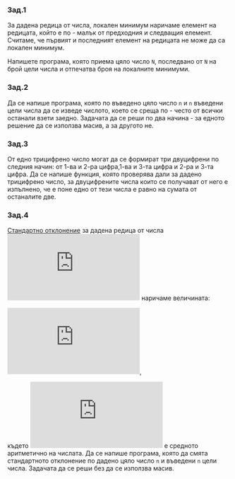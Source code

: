 ### Зад.1
За дадена редица от числа, локален минимум наричаме елемент на редицата, който е по - малък от предходния и следващия елемент. Считаме, че първият и последният елемент на редицата не може да са локален минимум. 

Напишете програма, която приема цяло число `N`, последвано от `N` на брой цели числа и отпечатва броя на локалните минимуми.

### Зад.2
Да се напише програма, която по въведено цяло число `n` и `n` въведени цели числа да се изведе числото, което се среща по - често от всички останали взети заедно. Задачата да се реши по два начина - за едното решение да се използва масив, а за другото не.

### Зад.3
От едно трицифрено число могат да се формират три двуцифрени по следния начин: от 1-ва и 2-ра цифра,1-ва и 3-та цифра и 2-ра и 3-та цифра. Да се напише функция, която проверява дали за дадено трицифрено число, за двуцифрените числа които се получават от него е изпълнено, че е поне едно от тези числа е равно на сумата от останалите две.

### Зад.4
[Стандартно отклонение](https://en.wikipedia.org/wiki/Standard_deviation) за дадена редица от числа ![equation](https://latex.codecogs.com/gif.latex?x_%7B1%7D%2Cx_%7B2%7D%2C...%2Cx_%7Bn%7D) наричаме величината:

 ![equation](https://latex.codecogs.com/gif.latex?%5Csigma%3D%5Csqrt%7B%5Cfrac%7B%28x_%7B1%7D%20-%20s%29%5E2%20&plus;%20%28x_%7B2%7D%20-%20s%29%5E2%20&plus;%20...%20&plus;%20%28x_%7Bn%7D%20-%20s%29%5E2%7D%7Bn-1%7D%7D),
 
  където ![equation](https://latex.codecogs.com/gif.latex?s%20%3D%20%5Cfrac%7Bx_%7B1%7D&plus;x_%7B2%7D&plus;...&plus;x_%7Bn%7D%7D%7Bn%7D) e средното аритметично на числата. Да се напише програма, която да смята стандартното отклонение по дадено цяло число `n` и въведени `n` цели числа. Задачата да се реши без да се използва масив.

